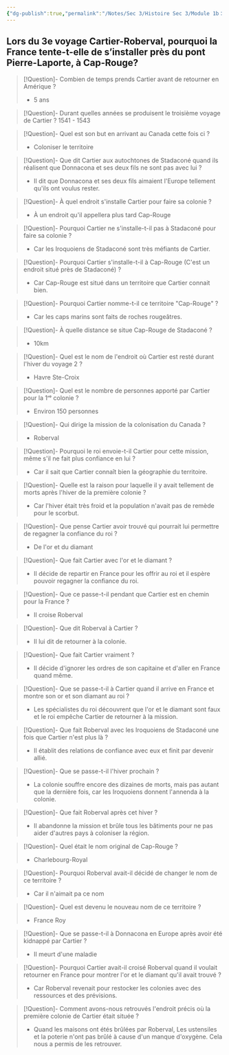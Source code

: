 ```yaml
---
{"dg-publish":true,"permalink":"/Notes/Sec 3/Histoire Sec 3/Module 1b：L'expérience des autochtones et le projet de colonie. Les premiers contacts/1.9 Cartier Voyage 3/"}
---
```


## Lors du 3e voyage Cartier-Roberval, pourquoi la France tente-t-elle de s’installer près du pont Pierre-Laporte, à Cap-Rouge?


>[!Question]- Combien de temps prends Cartier avant de retourner en Amérique ?
>- 5 ans

>[!Question]- Durant quelles années se produisent le troisième voyage de Cartier ?
> 1541 - 1543

>[!Question]- Quel est son but en arrivant au Canada cette fois ci ?
>- Coloniser le territoire

>[!Question]- Que dit Cartier aux autochtones de Stadaconé quand ils réalisent que Donnacona et ses deux fils ne sont pas avec lui ?
>- Il dit que Donnacona et ses deux fils aimaient l'Europe tellement qu'ils ont voulus rester.

>[!Question]- À quel endroit s'installe Cartier pour faire sa colonie ?
>- À un endroit qu'il appellera plus tard Cap-Rouge

>[!Question]- Pourquoi Cartier ne s'installe-t-il pas à Stadaconé pour faire sa colonie ?
>- Car les Iroquoiens de Stadaconé sont très méfiants de Cartier.

>[!Question]- Pourquoi Cartier s'installe-t-il à Cap-Rouge (C'est un endroit situé près de Stadaconé) ?
>- Car Cap-Rouge est situé dans un territoire que Cartier connait bien.

>[!Question]- Pourquoi Cartier nomme-t-il ce territoire "Cap-Rouge" ?
>- Car les caps marins sont faits de roches rougeâtres.

>[!Question]- À quelle distance se situe Cap-Rouge de Stadaconé ?
>- 10km

>[!Question]- Quel est le nom de l'endroit où Cartier est resté durant l'hiver du voyage 2 ?
>- Havre Ste-Croix

>[!Question]- Quel est le nombre de personnes apporté par Cartier pour la 1ʳᵉ colonie ?
>- Environ 150 personnes

>[!Question]- Qui dirige la mission de la colonisation du Canada ?
>- Roberval

>[!Question]- Pourquoi le roi envoie-t-il Cartier pour cette mission, même s'il ne fait plus confiance en lui ?
>- Car il sait que Cartier connaît bien la géographie du territoire.

>[!Question]- Quelle est la raison pour laquelle il y avait tellement de morts après l'hiver de la première colonie ?
>- Car l'hiver était très froid et la population n'avait pas de remède pour le scorbut.

>[!Question]- Que pense Cartier avoir trouvé qui pourrait lui permettre de regagner la confiance du roi ?
>- De l'or et du diamant

>[!Question]- Que fait Cartier avec l'or et le diamant ?
>- Il décide de repartir en France pour les offrir au roi et il espère pouvoir regagner la confiance du roi.

>[!Question]- Que ce passe-t-il pendant que Cartier est en chemin pour la France ?
>- Il croise Roberval

>[!Question]- Que dit Roberval à Cartier ?
>- Il lui dit de retourner à la colonie.

>[!Question]- Que fait Cartier vraiment ?
>- Il décide d'ignorer les ordres de son capitaine et d'aller en France quand même.

>[!Question]- Que se passe-t-il à Cartier quand il arrive en France et montre son or et son diamant au roi ?
>- Les spécialistes du roi découvrent que l'or et le diamant sont faux et le roi empêche Cartier de retourner à la mission.

>[!Question]- Que fait Roberval avec les Iroquoiens de Stadaconé une fois que Cartier n'est plus là ?
>- Il établit des relations de confiance avec eux et finit par devenir allié.

>[!Question]- Que se passe-t-il l'hiver prochain ?
>- La colonie souffre encore des dizaines de morts, mais pas autant que la dernière fois, car les Iroquoiens donnent l'annenda à la colonie.

>[!Question]- Que fait Roberval après cet hiver ?
>- Il abandonne la mission et brûle tous les bâtiments pour ne pas aider d'autres pays à coloniser la région.

>[!Question]- Quel était le nom original de Cap-Rouge ?
>- Charlebourg-Royal

>[!Question]- Pourquoi Roberval avait-il décidé de changer le nom de ce territoire ?
>- Car il n'aimait pa ce nom

>[!Question]- Quel est devenu le nouveau nom de ce territoire ?
>- France Roy

>[!Question]- Que se passe-t-il à Donnacona en Europe après avoir été kidnappé par Cartier ?
>- Il meurt d'une maladie

>[!Question]- Pourquoi Cartier avait-il croisé Roberval quand il voulait retourner en France pour montrer l'or et le diamant qu'il avait trouvé ?
>- Car Roberval revenait pour restocker les colonies avec des ressources et des prévisions.

>[!Question]- Comment avons-nous retrouvés l'endroit précis où la première colonie de Cartier était située ?
>- Quand les maisons ont étés brûlées par Roberval, Les ustensiles et la poterie n'ont pas brûlé à cause d'un manque d'oxygène. Cela nous a permis de les retrouver.

